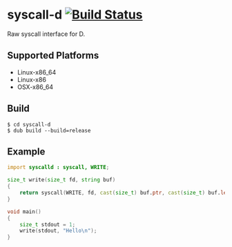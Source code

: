 # syscall-d [![Build Status](https://secure.travis-ci.org/kubo39/syscall-d.svg?branch=master)](http://travis-ci.org/kubo39/syscall-d)

Raw syscall interface for D.

## Supported Platforms

- Linux-x86_64
- Linux-x86
- OSX-x86_64

## Build

```
$ cd syscall-d
$ dub build --build=release
```

## Example

```d
import syscalld : syscall, WRITE;

size_t write(size_t fd, string buf)
{
    return syscall(WRITE, fd, cast(size_t) buf.ptr, cast(size_t) buf.length);
}

void main()
{
    size_t stdout = 1;
    write(stdout, "Hello\n");
}
```
